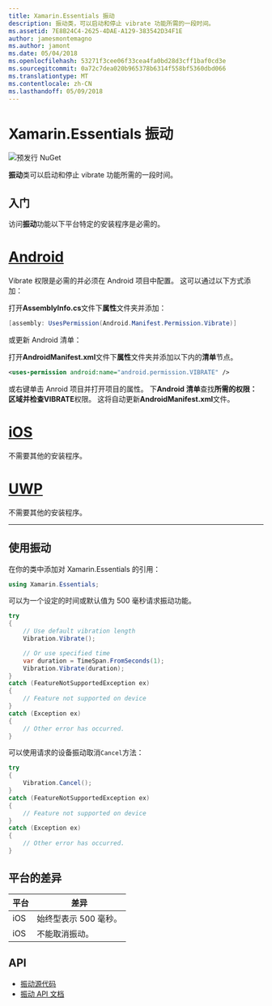 ```yaml
---
title: Xamarin.Essentials 振动
description: 振动类，可以启动和停止 vibrate 功能所需的一段时间。
ms.assetid: 7E8B24C4-2625-4DAE-A129-383542D34F1E
author: jamesmontemagno
ms.author: jamont
ms.date: 05/04/2018
ms.openlocfilehash: 53271f3cee06f33cea4fa0bd28d3cff1baf0cd3e
ms.sourcegitcommit: 0a72c7dea020b965378b6314f558bf5360dbd066
ms.translationtype: MT
ms.contentlocale: zh-CN
ms.lasthandoff: 05/09/2018
---
```

# <a name="xamarinessentials-vibration"></a>Xamarin.Essentials 振动

![预发行 NuGet](~/media/shared/pre-release.png)

**振动**类可以启动和停止 vibrate 功能所需的一段时间。

## <a name="getting-started"></a>入门

访问**振动**功能以下平台特定的安装程序是必需的。

# <a name="androidtabandroid"></a>[Android](#tab/android)

Vibrate 权限是必需的并必须在 Android 项目中配置。 这可以通过以下方式添加：

打开**AssemblyInfo.cs**文件下**属性**文件夹并添加：

```csharp
[assembly: UsesPermission(Android.Manifest.Permission.Vibrate)]
```

或更新 Android 清单：

打开**AndroidManifest.xml**文件下**属性**文件夹并添加以下内的**清单**节点。

```xml
<uses-permission android:name="android.permission.VIBRATE" />
```

或右键单击 Anroid 项目并打开项目的属性。 下**Android 清单**查找**所需的权限：**区域并检查**VIBRATE**权限。 这将自动更新**AndroidManifest.xml**文件。

# <a name="iostabios"></a>[iOS](#tab/ios)

不需要其他的安装程序。

# <a name="uwptabuwp"></a>[UWP](#tab/uwp)

不需要其他的安装程序。

-----

## <a name="using-vibration"></a>使用振动

在你的类中添加对 Xamarin.Essentials 的引用：

```csharp
using Xamarin.Essentials;
```

可以为一个设定的时间或默认值为 500 毫秒请求振动功能。

```csharp
try
{
    // Use default vibration length
    Vibration.Vibrate();

    // Or use specified time
    var duration = TimeSpan.FromSeconds(1);
    Vibration.Vibrate(duration);
}
catch (FeatureNotSupportedException ex)
{
    // Feature not supported on device
}
catch (Exception ex)
{
    // Other error has occurred.
}
```

可以使用请求的设备振动取消`Cancel`方法：

```csharp
try
{
    Vibration.Cancel();
}
catch (FeatureNotSupportedException ex)
{
    // Feature not supported on device
}
catch (Exception ex)
{
    // Other error has occurred.
}
```

## <a name="platform-differences"></a>平台的差异

| 平台 | 差异 |
| --- | --- |
| iOS | 始终型表示 500 毫秒。 |
| iOS | 不能取消振动。 |

## <a name="api"></a>API

- [振动源代码](https://github.com/xamarin/Essentials/tree/master/Essentials/Vibration)
- [振动 API 文档](xref:Xamarin.Essentials.Vibration)

